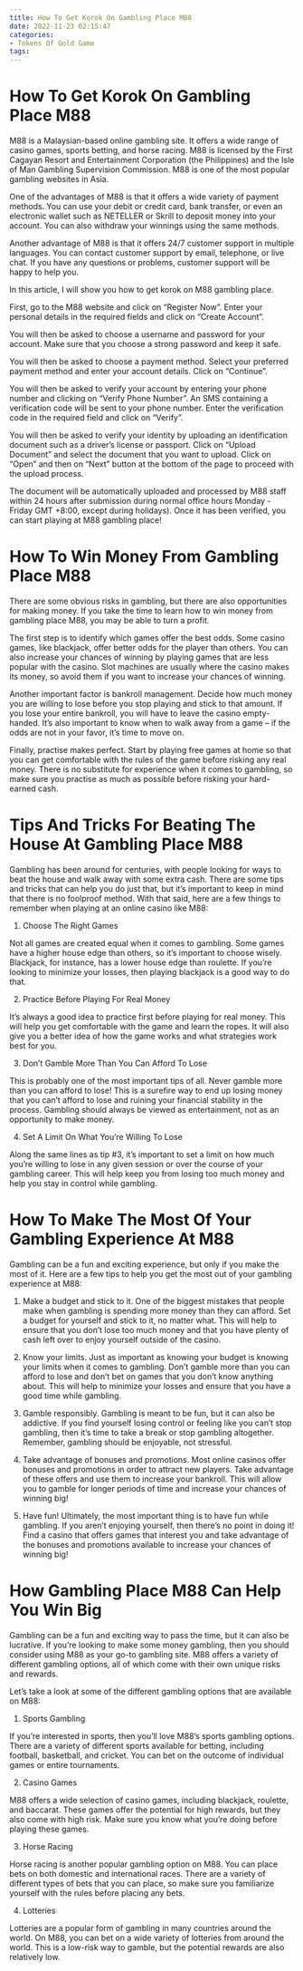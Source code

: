 ```yaml
---
title: How To Get Korok On Gambling Place M88 
date: 2022-11-23 02:15:47
categories:
- Tokens Of Gold Game
tags:
---
```



#  How To Get Korok On Gambling Place M88 

M88 is a Malaysian-based online gambling site. It offers a wide range of casino games, sports betting, and horse racing. M88 is licensed by the First Cagayan Resort and Entertainment Corporation (the Philippines) and the Isle of Man Gambling Supervision Commission. M88 is one of the most popular gambling websites in Asia.

One of the advantages of M88 is that it offers a wide variety of payment methods. You can use your debit or credit card, bank transfer, or even an electronic wallet such as NETELLER or Skrill to deposit money into your account. You can also withdraw your winnings using the same methods.

Another advantage of M88 is that it offers 24/7 customer support in multiple languages. You can contact customer support by email, telephone, or live chat. If you have any questions or problems, customer support will be happy to help you.

In this article, I will show you how to get korok on M88 gambling place. 

First, go to the M88 website and click on “Register Now”. Enter your personal details in the required fields and click on “Create Account”.

You will then be asked to choose a username and password for your account. Make sure that you choose a strong password and keep it safe.

You will then be asked to choose a payment method. Select your preferred payment method and enter your account details. Click on “Continue”.

You will then be asked to verify your account by entering your phone number and clicking on “Verify Phone Number”. An SMS containing a verification code will be sent to your phone number. Enter the verification code in the required field and click on “Verify”.

You will then be asked to verify your identity by uploading an identification document such as a driver’s license or passport. Click on “Upload Document” and select the document that you want to upload. Click on “Open” and then on “Next” button at the bottom of the page to proceed with the upload process. 

The document will be automatically uploaded and processed by M88 staff within 24 hours after submission during normal office hours Monday - Friday GMT +8:00, except during holidays). Once it has been verified, you can start playing at M88 gambling place!

#  How To Win Money From Gambling Place M88 

There are some obvious risks in gambling, but there are also opportunities for making money. If you take the time to learn how to win money from gambling place M88, you may be able to turn a profit. 

The first step is to identify which games offer the best odds. Some casino games, like blackjack, offer better odds for the player than others. You can also increase your chances of winning by playing games that are less popular with the casino. Slot machines are usually where the casino makes its money, so avoid them if you want to increase your chances of winning. 

Another important factor is bankroll management. Decide how much money you are willing to lose before you stop playing and stick to that amount. If you lose your entire bankroll, you will have to leave the casino empty-handed. It’s also important to know when to walk away from a game – if the odds are not in your favor, it’s time to move on. 

Finally, practise makes perfect. Start by playing free games at home so that you can get comfortable with the rules of the game before risking any real money. There is no substitute for experience when it comes to gambling, so make sure you practise as much as possible before risking your hard-earned cash.

#  Tips And Tricks For Beating The House At Gambling Place M88 

Gambling has been around for centuries, with people looking for ways to beat the house and walk away with some extra cash. There are some tips and tricks that can help you do just that, but it’s important to keep in mind that there is no foolproof method. With that said, here are a few things to remember when playing at an online casino like M88:

1. Choose The Right Games

Not all games are created equal when it comes to gambling. Some games have a higher house edge than others, so it’s important to choose wisely. Blackjack, for instance, has a lower house edge than roulette. If you’re looking to minimize your losses, then playing blackjack is a good way to do that.

2. Practice Before Playing For Real Money

It’s always a good idea to practice first before playing for real money. This will help you get comfortable with the game and learn the ropes. It will also give you a better idea of how the game works and what strategies work best for you.

3. Don’t Gamble More Than You Can Afford To Lose

This is probably one of the most important tips of all. Never gamble more than you can afford to lose! This is a surefire way to end up losing money that you can’t afford to lose and ruining your financial stability in the process. Gambling should always be viewed as entertainment, not as an opportunity to make money.

4. Set A Limit On What You’re Willing To Lose

Along the same lines as tip #3, it’s important to set a limit on how much you’re willing to lose in any given session or over the course of your gambling career. This will help keep you from losing too much money and help you stay in control while gambling.

#  How To Make The Most Of Your Gambling Experience At M88 

Gambling can be a fun and exciting experience, but only if you make the most of it. Here are a few tips to help you get the most out of your gambling experience at M88:

1. Make a budget and stick to it. One of the biggest mistakes that people make when gambling is spending more money than they can afford. Set a budget for yourself and stick to it, no matter what. This will help to ensure that you don’t lose too much money and that you have plenty of cash left over to enjoy yourself outside of the casino.

2. Know your limits. Just as important as knowing your budget is knowing your limits when it comes to gambling. Don’t gamble more than you can afford to lose and don’t bet on games that you don’t know anything about. This will help to minimize your losses and ensure that you have a good time while gambling.

3. Gamble responsibly. Gambling is meant to be fun, but it can also be addictive. If you find yourself losing control or feeling like you can’t stop gambling, then it’s time to take a break or stop gambling altogether. Remember, gambling should be enjoyable, not stressful.

4. Take advantage of bonuses and promotions. Most online casinos offer bonuses and promotions in order to attract new players. Take advantage of these offers and use them to increase your bankroll. This will allow you to gamble for longer periods of time and increase your chances of winning big!

5. Have fun! Ultimately, the most important thing is to have fun while gambling. If you aren’t enjoying yourself, then there’s no point in doing it! Find a casino that offers games that interest you and take advantage of the bonuses and promotions available to increase your chances of winning big!

#  How Gambling Place M88 Can Help You Win Big

Gambling can be a fun and exciting way to pass the time, but it can also be lucrative. If you’re looking to make some money gambling, then you should consider using M88 as your go-to gambling site. M88 offers a variety of different gambling options, all of which come with their own unique risks and rewards.

Let’s take a look at some of the different gambling options that are available on M88:

1. Sports Gambling

If you’re interested in sports, then you’ll love M88’s sports gambling options. There are a variety of different sports available for betting, including football, basketball, and cricket. You can bet on the outcome of individual games or entire tournaments.

2. Casino Games

M88 offers a wide selection of casino games, including blackjack, roulette, and baccarat. These games offer the potential for high rewards, but they also come with high risk. Make sure you know what you’re doing before playing these games.

3. Horse Racing

Horse racing is another popular gambling option on M88. You can place bets on both domestic and international races. There are a variety of different types of bets that you can place, so make sure you familiarize yourself with the rules before placing any bets.

4. Lotteries

Lotteries are a popular form of gambling in many countries around the world. On M88, you can bet on a wide variety of lotteries from around the world. This is a low-risk way to gamble, but the potential rewards are also relatively low.